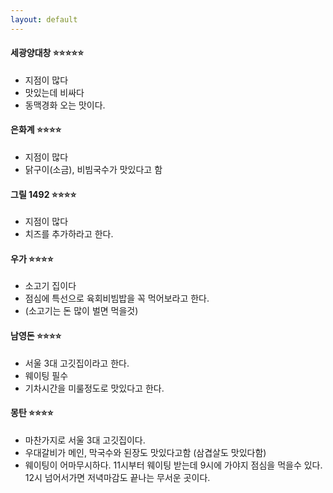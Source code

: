 ```yaml
---
layout: default
---
```

#### **세광양대창** :star::star::star::star::star:
- 지점이 많다
- 맛있는데 비싸다
- 동맥경화 오는 맛이다.

#### **은화계** :star::star::star::star:
- 지점이 많다
- 닭구이(소금), 비빔국수가 맛있다고 함

#### **그릴 1492** :star::star::star::star:
- 지점이 많다
- 치즈를 추가하라고 한다.

#### **우가** :star::star::star::star:
- 소고기 집이다
- 점심에 특선으로 육회비빔밥을 꼭 먹어보라고 한다.
- (소고기는 돈 많이 벌면 먹을것)

#### **남영돈** :star::star::star::star:
- 서울 3대 고깃집이라고 한다.
- 웨이팅 필수
- 기차시간을 미룰정도로 맛있다고 한다.

#### **몽탄** :star::star::star::star:
- 마찬가지로 서울 3대 고깃집이다.
- 우대갈비가 메인, 막국수와 된장도 맛있다고함 (삼겹살도 맛있다함)
- 웨이팅이 어마무시하다. 11시부터 웨이팅 받는데 9시에 가야지 점심을 먹을수 있다. 12시 넘어서가면 저녁마감도 끝나는 무서운 곳이다.